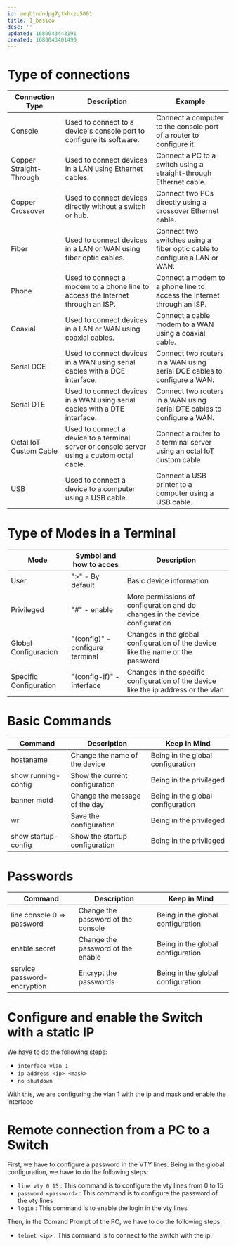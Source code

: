 ```yaml
---
id: aeqbtndndpg7gtkhxzu5001
title: 1_basico
desc: ''
updated: 1680043443191
created: 1680043401490
---
```


# Type of connections

| Connection Type         | Description                                                                                 | Example                                                                   |
| ----------------------- | ------------------------------------------------------------------------------------------- | ------------------------------------------------------------------------- |
| Console                 | Used to connect to a device's console port to configure its software.                       | Connect a computer to the console port of a router to configure it.       |
| Copper Straight-Through | Used to connect devices in a LAN using Ethernet cables.                                     | Connect a PC to a switch using a straight-through Ethernet cable.         |
| Copper Crossover        | Used to connect devices directly without a switch or hub.                                   | Connect two PCs directly using a crossover Ethernet cable.                |
| Fiber                   | Used to connect devices in a LAN or WAN using fiber optic cables.                           | Connect two switches using a fiber optic cable to configure a LAN or WAN. |
| Phone                   | Used to connect a modem to a phone line to access the Internet through an ISP.              | Connect a modem to a phone line to access the Internet through an ISP.    |
| Coaxial                 | Used to connect devices in a LAN or WAN using coaxial cables.                               | Connect a cable modem to a WAN using a coaxial cable.                     |
| Serial DCE              | Used to connect devices in a WAN using serial cables with a DCE interface.                  | Connect two routers in a WAN using serial DCE cables to configure a WAN.  |
| Serial DTE              | Used to connect devices in a WAN using serial cables with a DTE interface.                  | Connect two routers in a WAN using serial DTE cables to configure a WAN.  |
| Octal IoT Custom Cable  | Used to connect a device to a terminal server or console server using a custom octal cable. | Connect a router to a terminal server using an octal IoT custom cable.    |
| USB                     | Used to connect a device to a computer using a USB cable.                                   | Connect a USB printer to a computer using a USB cable.                    |

# Type of Modes in a Terminal

| Mode                   | Symbol and how to acces         | Description                                                                         |
| ---------------------- | ------------------------------- | ----------------------------------------------------------------------------------- |
| User                   | ">" - By default                | Basic device information                                                            |
| Privileged             | "#" - enable                    | More permissions of configuration and do changes in the device configuration        |
| Global Configuracion   | "(config)" - configure terminal | Changes in the global configuration of the device like the name or the password     |
| Specific Configuration | "(config-if)" - interface       | Changes in the specific configuration of the device like the ip address or the vlan |

# Basic Commands

| Command             | Description                    | Keep in Mind                      |
| ------------------- | ------------------------------ | --------------------------------- |
| hostaname <name>    | Change the name of the device  | Being in the global configuration |
| show running-config | Show the current configuration | Being in the privileged           |
| banner motd <text>  | Change the message of the day  | Being in the global configuration |
| wr                  | Save the configuration         | Being in the privileged           |
| show startup-config | Show the startup configuration | Being in the privileged           |

# Passwords

| Command                               | Description                        | Keep in Mind                      |
| ------------------------------------- | ---------------------------------- | --------------------------------- |
| line console 0 => password <password> | Change the password of the console | Being in the global configuration |
| enable secret <password>              | Change the password of the enable  | Being in the global configuration |
| service password-encryption           | Encrypt the passwords              | Being in the global configuration |

# Configure and enable the Switch with a static IP

We have to do the following steps:

- `interface vlan 1`
- `ip address <ip> <mask>`
- `no shutdown`

With this, we are configuring the vlan 1 with the ip and mask and enable the interface

# Remote connection from a PC to a Switch

First, we have to configure a password in the VTY lines. Being in the global configuration, we have to do the following steps:

- `line vty 0 15` : This command is to configure the vty lines from 0 to 15
- `password <password>` : This command is to configure the password of the vty lines
- `login` : This command is to enable the login in the vty lines

Then, in the Comand Prompt of the PC, we have to do the following steps:

- `telnet <ip>` : This command is to connect to the switch with the ip.